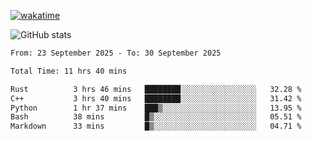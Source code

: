 [![wakatime](https://wakatime.com/badge/user/ef685785-b2de-4416-b5c6-df540c453238.svg)](https://wakatime.com/@ef685785-b2de-4416-b5c6-df540c453238)

![GitHub stats](https://github-readme-stats.vercel.app/api?username=songhahaha66)
<!--START_SECTION:waka-->

```txt
From: 23 September 2025 - To: 30 September 2025

Total Time: 11 hrs 40 mins

Rust          3 hrs 46 mins   ████████░░░░░░░░░░░░░░░░░   32.28 %
C++           3 hrs 40 mins   ████████░░░░░░░░░░░░░░░░░   31.42 %
Python        1 hr 37 mins    ███▒░░░░░░░░░░░░░░░░░░░░░   13.95 %
Bash          38 mins         █▒░░░░░░░░░░░░░░░░░░░░░░░   05.51 %
Markdown      33 mins         █▒░░░░░░░░░░░░░░░░░░░░░░░   04.71 %
```

<!--END_SECTION:waka-->
